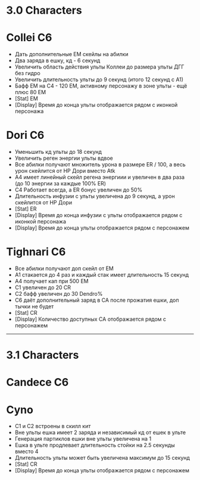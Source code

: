 # 3.0 Characters

# Collei C6
- Дать дополнительные EM скейлы на абилки
- Два заряда в ешку, кд - 6 секунд
- Увеличить область действия ульты Коллеи до размера ульты ДГГ без гидро
- Увеличить длительность ульты до 9 секунд (итого 12 секунд с А1)
- Бафф EM на С4 - 120 EM, активному персонажу в зоне ульты - ещё плюс 80 EM
- [Stat] EM
- [Display] Время до конца ульты отображается рядом с иконкой персонажа

# Dori C6
- Уменьшить кд ульты до 18 секунд
- Увеличить реген энергии ульты вдвое
- Все абилки получают множитель урона в размере ER / 100, а весь урон скейлится от HP Дори вместо Atk
- А4 имеет линейный скейл регена энергиии и увеличен в два раза (до 10 энергии за каждые 100% ER)
- C4 Работает всегда, а ER бонус увеличен до 50%
- Длительность инфузии с ульты увеличена до 9 секунд, а урон скейлится от HP Дори
- [Stat] ER
- [Display] Время до конца инфузии с ульты отображается рядом с иконкой персонажа
- [Display] Время до конца ульты отображается рядом с персонажем

# Tighnari C6
- Все абилки получают доп скейл от EM
- A1 стакается до 4 раз и каждый стак имеет длительность 15 секунд
- A4 получает кап при 500 EM
- C1 увеличен до 20 CR
- C2 бафф увеличен до 30 Dendro%
- C6 даёт дополнительный заряд в CA после прожатия ешки, доп тычки не будет
- [Stat] CR
- [Display] Количество доступных CA отображается рядом с персонажем

---

# 3.1 Characters

# Candece C6


# Cyno
- С1 и С2 встроены в скилл кит
- Вне ульты ешка имеет 2 заряда и независимый кд от ешек в ульте
- Генерация партиклов ешки вне ульты увеличена на 1
- Ешка в ульте продлевает длительность стойки на 2.5 секунды вместо 4
- Длительность ульты может быть увеличена максимум до 15 секунд
- [Stat] CR
- [Display] Время до конца ульты отображается рядом с персонажем